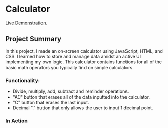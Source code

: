 # Calculator

<a href="https://aaronsww.github.io/calculator">Live Demonstration.</a>

## Project Summary

In this project, I made an on-screen calculator using JavaScript, HTML, and CSS. I learned how to store and manage data amidst an active UI implementing my own logic. This calculator contains functions for all of the basic math operators you typically find on simple calculators.

### Functionality:

<ul>
    <li>Divide, multiply, add, subtract and reminder operations.</li>
    <li>"AC" button that erases all of the data inputted into the calculator.</li>
    <li>"C" button that erases the last input.</li>
    <li>Decimal "." button that only allows the user to input 1 decimal point.</li>
</ul>

### In Action

<img src="images/" alt="">
